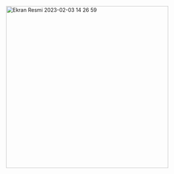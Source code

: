<img width="441" alt="Ekran Resmi 2023-02-03 14 26 59" src="https://user-images.githubusercontent.com/111883993/216592204-ddc18e6b-f107-4537-baa8-1bf8cc23df30.png">
